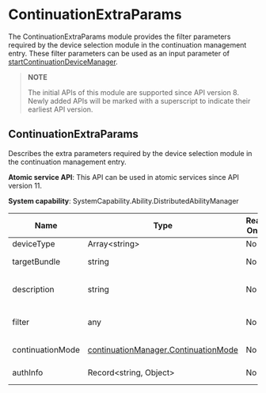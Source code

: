 # ContinuationExtraParams

The ContinuationExtraParams module provides the filter parameters required by the device selection module in the continuation management entry. These filter parameters can be used as an input parameter of [startContinuationDeviceManager](js-apis-continuation-continuationManager.md#continuationmanagerstartcontinuationdevicemanager9-1).

> **NOTE**
> 
> The initial APIs of this module are supported since API version 8. Newly added APIs will be marked with a superscript to indicate their earliest API version.

## ContinuationExtraParams

Describes the extra parameters required by the device selection module in the continuation management entry.

**Atomic service API**: This API can be used in atomic services since API version 11.

**System capability**: SystemCapability.Ability.DistributedAbilityManager

| Name | Type | Read Only | Mandatory | Description |
| -------- | -------- | -------- | -------- | -------- |
| deviceType | Array\<string> | No | No | Device type.|
| targetBundle | string | No | No | Name of the target bundle. |
| description | string | No | No | Device filtering description. |
| filter | any | No | No | Device filtering parameter. |
| continuationMode | [continuationManager.ContinuationMode](js-apis-continuation-continuationManager.md#continuationmode) | No | No | Continuation mode. |
| authInfo | Record<string, Object> | No | No | Authentication information. |
